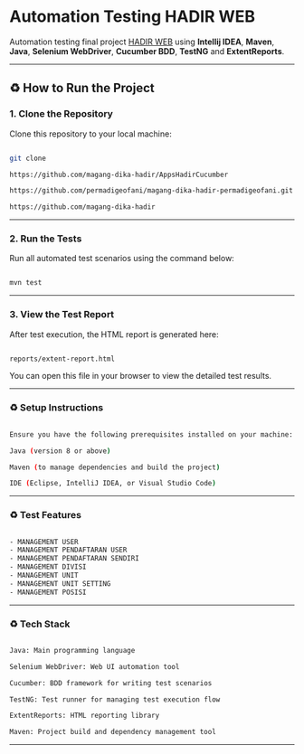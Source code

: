 # Automation Testing HADIR WEB

Automation testing final project [HADIR WEB](https://magang.dikahadir.com/authentication/login) using **Intellij IDEA**, **Maven**, **Java**, **Selenium WebDriver**, **Cucumber BDD**, **TestNG** and **ExtentReports**.

---

## ♻️ How to Run the Project

### 1. Clone the Repository
Clone this repository to your local machine:

```bash

git clone

https://github.com/magang-dika-hadir/AppsHadirCucumber

https://github.com/permadigeofani/magang-dika-hadir-permadigeofani.git

https://github.com/magang-dika-hadir

```

---

### 2. Run the Tests
Run all automated test scenarios using the command below:

```bash

mvn test

```

---

### 3. View the Test Report
After test execution, the HTML report is generated here:

```bash

reports/extent-report.html

```

You can open this file in your browser to view the detailed test results.

---

### ♻️  Setup Instructions

```bash

Ensure you have the following prerequisites installed on your machine:

Java (version 8 or above)

Maven (to manage dependencies and build the project)

IDE (Eclipse, IntelliJ IDEA, or Visual Studio Code)

```

---

### ♻️ Test Features

```bash

- MANAGEMENT USER
- MANAGEMENT PENDAFTARAN USER
- MANAGEMENT PENDAFTARAN SENDIRI
- MANAGEMENT DIVISI
- MANAGEMENT UNIT
- MANAGEMENT UNIT SETTING
- MANAGEMENT POSISI

```

---

### ♻️ Tech Stack

```bash

Java: Main programming language

Selenium WebDriver: Web UI automation tool

Cucumber: BDD framework for writing test scenarios

TestNG: Test runner for managing test execution flow

ExtentReports: HTML reporting library

Maven: Project build and dependency management tool

```

---



